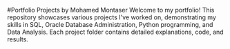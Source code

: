 #Portfolio Projects by Mohamed Montaser
Welcome to my portfolio! This repository showcases various projects I've worked on, demonstrating my skills in SQL, Oracle Database Administration, Python programming, and Data Analysis. Each project folder contains detailed explanations, code, and results.
